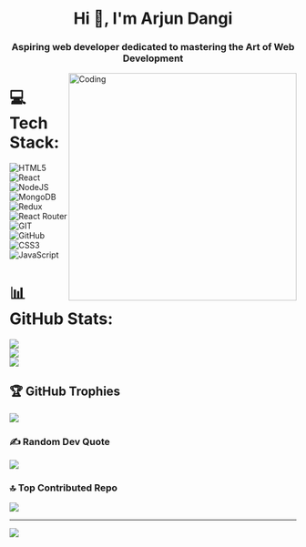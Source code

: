 
<h1 align="center">Hi 👋, I'm Arjun Dangi</h1>
<h3 align="center">Aspiring web developer dedicated to mastering the Art of Web Development</h3>
<img  align="right" alt="Coding" width="400" src="https://cdn.dribbble.com/users/1162077/screenshots/3848914/programmer.gif" />

# 💻 Tech Stack:
![HTML5](https://img.shields.io/badge/html5-%23E34F26.svg?style=flat-square&logo=html5&logoColor=white) ![React](https://img.shields.io/badge/react-%2320232a.svg?style=flat-square&logo=react&logoColor=%2361DAFB) ![NodeJS](https://img.shields.io/badge/node.js-6DA55F?style=flat-square&logo=node.js&logoColor=white) ![MongoDB](https://img.shields.io/badge/MongoDB-%234ea94b.svg?style=flat-square&logo=mongodb&logoColor=white) ![Redux](https://img.shields.io/badge/redux-%23593d88.svg?style=flat-square&logo=redux&logoColor=white) ![React Router](https://img.shields.io/badge/React_Router-CA4245?style=flat-square&logo=react-router&logoColor=white) ![GIT](https://img.shields.io/badge/Git-fc6d26?style=flat-square&logo=git&logoColor=white) ![GitHub](https://img.shields.io/badge/GitHub-%23121011.svg?style=flat-square&logo=github&logoColor=white) ![CSS3](https://img.shields.io/badge/css3-%231572B6.svg?style=flat-square&logo=css3&logoColor=white) ![JavaScript](https://img.shields.io/badge/javascript-%23323330.svg?style=flat-square&logo=javascript&logoColor=%23F7DF1E)
# 📊 GitHub Stats:
![](https://github-readme-stats.vercel.app/api?username=arjundangi01&theme=radical&hide_border=false&include_all_commits=false&count_private=false)<br/>
![](https://github-readme-streak-stats.herokuapp.com/?user=arjundangi01&theme=radical&hide_border=false)<br/>
![](https://github-readme-stats.vercel.app/api/top-langs/?username=arjundangi01&theme=radical&hide_border=false&include_all_commits=false&count_private=false&layout=compact)

## 🏆 GitHub Trophies
![](https://github-profile-trophy.vercel.app/?username=arjundangi01&theme=gitdimmed&no-frame=false&no-bg=true&margin-w=4)

### ✍️ Random Dev Quote
![](https://quotes-github-readme.vercel.app/api?type=horizontal&theme=radical)

### 🔝 Top Contributed Repo
![](https://github-contributor-stats.vercel.app/api?username=arjundangi01&limit=5&theme=radical&combine_all_yearly_contributions=true)

---
[![](https://visitcount.itsvg.in/api?id=arjundangi01&icon=2&color=1)](https://visitcount.itsvg.in)

<!-- Proudly created with GPRM ( https://gprm.itsvg.in ) -->
